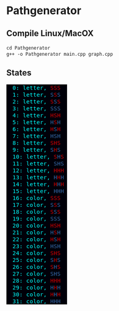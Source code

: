 Pathgenerator
=============

Compile Linux/MacOX
-------------------

    cd Pathgenerator
    g++ -o Pathgenerator main.cpp graph.cpp

States
------

![States](https://github.com/mm2sch1/FlankerSwitchTask/blob/main/Pathgenerator/States.png?raw=true "States")
